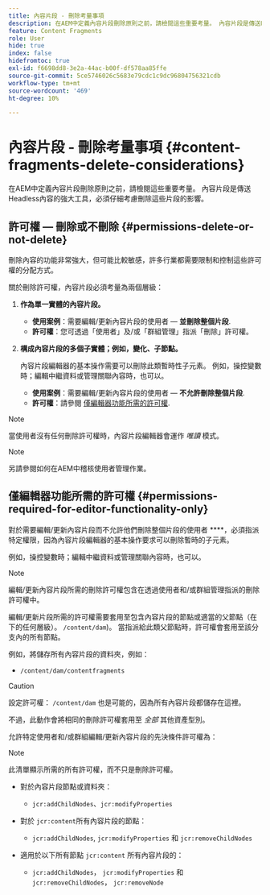 ```yaml
---
title: 內容片段 - 刪除考量事項
description: 在AEM中定義內容片段刪除原則之前，請檢閱這些重要考量。 內容片段是傳送Headless內容的強大工具，必須仔細考慮刪除這些片段的影響。
feature: Content Fragments
role: User
hide: true
index: false
hidefromtoc: true
exl-id: f6698dd8-3e2a-44ac-b00f-df578aa85ffe
source-git-commit: 5ce5746026c5683e79cdc1c9dc96804756321cdb
workflow-type: tm+mt
source-wordcount: '469'
ht-degree: 10%

---
```


# 內容片段 - 刪除考量事項 {#content-fragments-delete-considerations}

<!--
hide: yes
index: no
hidefromtoc: yes
-->

在AEM中定義內容片段刪除原則之前，請檢閱這些重要考量。 內容片段是傳送Headless內容的強大工具，必須仔細考慮刪除這些片段的影響。

## 許可權 — 刪除或不刪除 {#permissions-delete-or-not-delete}

刪除內容的功能非常強大，但可能比較敏感，許多行業都需要限制和控制這些許可權的分配方式。

關於刪除許可權，內容片段必須考量為兩個層級：

1. **作為單一實體的內容片段。**

   * **使用案例**：需要編輯/更新內容片段的使用者 —  **並刪除整個片段**.
   * **許可權**：您可透過「使用者」及/或「群組管理」指派「刪除」許可權。 <!-- The [Delete](/help/sites-administering/security.md#actions) permission can be [assigned through User and/or Group Management](/help/sites-administering/security.md#managing-permissions). -->

2. **構成內容片段的多個子實體；例如，變化、子節點。**

   內容片段編輯器的基本操作需要可以刪除此類暫時性子元素。 例如，操控變數時；編輯中繼資料或管理關聯內容時，也可以。

   * **使用案例**：需要編輯/更新內容片段的使用者 —  **不允許刪除整個片段**.
   * **許可權**：請參閱 [僅編輯器功能所需的許可權](#permissions-required-for-editor-functionality-only).

>[!NOTE]
>
>當使用者沒有任何刪除許可權時，內容片段編輯器會運作 *唯讀* 模式。 <!-- When a user does not have any [Delete](/help/sites-administering/security.md#actions) permissions, the Content Fragment editor operates in *read-only* mode. -->

>[!NOTE]
>
>另請參閱如何在AEM中稽核使用者管理作業。 <!-- See also [How to Audit User Management Operations in AEM](/help/sites-administering/audit-user-management-operations.md). -->

## 僅編輯器功能所需的許可權 {#permissions-required-for-editor-functionality-only}

對於需要編輯/更新內容片段而不允許他們刪除整個片段的使用者 ****，必須指派特定權限，因為內容片段編輯器的基本操作要求可以刪除暫時的子元素。

例如，操控變數時；編輯中繼資料或管理關聯內容時，也可以。

>[!NOTE]
>
>編輯/更新內容片段所需的刪除許可權包含在透過使用者和/或群組管理指派的刪除許可權中。 <!-- The delete permissions, required to edit/update a Content Fragment, are included in the Delete permission [assigned through User and/or Group Management](/help/sites-administering/security.md#managing-permissions). -->

編輯/更新片段所需的許可權需要套用至包含內容片段的節點或適當的父節點（在下的任何層級）。 `/content/dam`)。 當指派給此類父節點時，許可權會套用至該分支內的所有節點。

例如，將儲存所有內容片段的資料夾，例如：

* `/content/dam/contentfragments`

>[!CAUTION]
>
>設定許可權： `/content/dam` 也是可能的，因為所有內容片段都儲存在這裡。
>
>不過，此動作會將相同的刪除許可權套用至 *全部* 其他資產型別。

允許特定使用者和/或群組編輯/更新內容片段的先決條件許可權為：

>[!NOTE]
>
>此清單顯示所需的所有許可權，而不只是刪除許可權。

* 對於內容片段節點或資料夾：

   * `jcr:addChildNodes`、`jcr:modifyProperties`

* 對於 `jcr:content`所有內容片段的節點：

   * `jcr:addChildNodes`, `jcr:modifyProperties` 和 `jcr:removeChildNodes`

* 適用於以下所有節點 `jcr:content` 所有內容片段的：

   * `jcr:addChildNodes`， `jcr:modifyProperties` 和 `jcr:removeChildNodes`， `jcr:removeNode`

<!-- There is no CRXDE Lite -->

<!--
These `remove` privileges must be [administered using Access Control Lists, within CRXDE Lite](/help/sites-administering/user-group-ac-admin.md#access-right-management). 

The `add` and `modify` privileges can also be administered in CRXDE Lite, or using the User Management console.

For example, the definition of the `remove` privileges for a group `content-authors-no-delete`:

![cf-delete-03](assets/cf-delete-03.png)
-->
